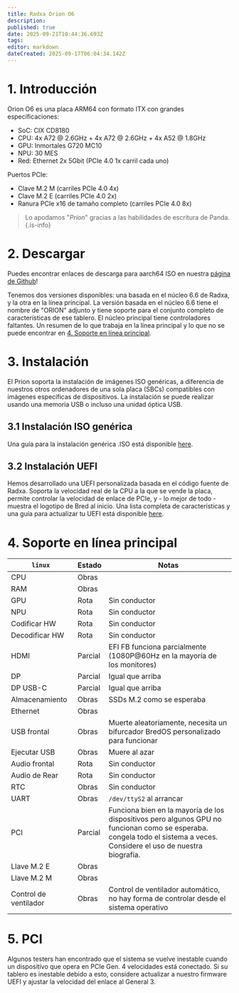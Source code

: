 ```yaml
---
title: Radxa Orion O6
description:
published: true
date: 2025-09-21T10:44:36.693Z
tags:
editor: markdown
dateCreated: 2025-09-17T06:04:34.142Z
---
```


# 1. Introducción

Orion O6 es una placa ARM64 con formato ITX con grandes especificaciones:

- SoC: CIX CD8180
- CPU: 4x A72 @ 2.6GHz + 4x A72 @ 2.6GHz + 4x A52 @ 1.8GHz
- GPU: Inmortales G720 MC10
- NPU: 30 MES
- Red: Ethernet 2x 5Gbit (PCIe 4.0 1x carril cada uno)

Puertos PCIe:

- Clave M.2 M (carriles PCIe 4.0 4x)
- Clave M.2 E (carriles PCIe 4.0 2x)
- Ranura PCIe x16 de tamaño completo (carriles PCIe 4.0 8x)

> Lo apodamos "_Prion_" gracias a las habilidades de escritura de Panda.
> {.is-info}

# 2. Descargar

Puedes encontrar enlaces de descarga para aarch64 ISO en nuestra [página de Github](https://github.com/BredOS/bredos-iso/releases/latest)!

Tenemos dos versiones disponibles: una basada en el núcleo 6.6 de Radxa, y la otra en la línea principal.
La versión basada en el núcleo 6.6 tiene el nombre de "ORION" adjunto y tiene soporte para el conjunto completo de características de ese tablero.
El núcleo principal tiene controladores faltantes. Un resumen de lo que trabaja en la línea principal y lo que no se puede encontrar en [4. Soporte en línea principal](#h-4-mainline-support).

# 3. Instalación

El Prion soporta la instalación de imágenes ISO genéricas, a diferencia de nuestros otros ordenadores de una sola placa (SBCs) compatibles con imágenes específicas de dispositivos. La instalación se puede realizar usando una memoria USB o incluso una unidad óptica USB.

## 3.1 Instalación ISO genérica

Una guía para la instalación genérica .ISO está disponible [here](/install/Installation-with-ISO).

## 3.2 Instalación UEFI

Hemos desarrollado una UEFI personalizada basada en el código fuente de Radxa. Soporta la velocidad real de la CPU a la que se vende la placa, permite controlar la velocidad de enlace de PCIe, y - lo mejor de todo - muestra el logotipo de Bred al inicio. Una lista completa de características y una guía para actualizar tu UEFI está disponible [here](/radxa-orion-o6/prion-uefi-installation).

# 4. Soporte en línea principal

| `linux`                     | Estado  | Notas                                                                                                                                                                                                                        |
| --------------------------- | ------- | ---------------------------------------------------------------------------------------------------------------------------------------------------------------------------------------------------------------------------- |
| CPU                         | Obras   |                                                                                                                                                                                                                              |
| RAM                         | Obras   |                                                                                                                                                                                                                              |
| GPU                         | Rota    | Sin conductor                                                                                                                                                                                                                |
| NPU                         | Rota    | Sin conductor                                                                                                                                                                                                                |
| Codificar HW                | Rota    | Sin conductor                                                                                                                                                                                                                |
| Decodificar HW              | Rota    | Sin conductor                                                                                                                                                                                                                |
| HDMI                        | Parcial | EFI FB funciona parcialmente (1080P@60Hz en la mayoría de los monitores)                                                                                                                     |
| DP                          | Parcial | Igual que arriba                                                                                                                                                                                                             |
| DP USB-C                    | Parcial | Igual que arriba                                                                                                                                                                                                             |
| Almacenamiento              | Obras   | SSDs M.2 como se esperaba                                                                                                                                                                                    |
| Ethernet                    | Obras   |                                                                                                                                                                                                                              |
| USB frontal                 | Obras   | Muerte aleatoriamente, necesita un bifurcador BredOS personalizado para funcionar                                                                                                                                            |
| Ejecutar USB                | Obras   | Muere al azar                                                                                                                                                                                                                |
| Audio frontal               | Rota    | Sin conductor                                                                                                                                                                                                                |
| Audio de Rear               | Rota    | Sin conductor                                                                                                                                                                                                                |
| RTC                         | Obras   | Sin conductor                                                                                                                                                                                                                |
| UART                        | Obras   | `/dev/ttyS2` al arrancar                                                                                                                                                                                                     |
| PCI                         | Parcial | Funciona bien en la mayoría de los dispositivos pero algunos GPU no funcionan como se esperaba. <br> congela todo el sistema a veces. Considere el uso de nuestra biografía. |
| Llave M.2 E | Obras   |                                                                                                                                                                                                                              |
| Llave M.2 M | Obras   |                                                                                                                                                                                                                              |
| Control de ventilador       | Obras   | Control de ventilador automático, no hay forma de controlar desde el sistema operativo                                                                                                                                       |

# 5. PCI

Algunos testers han encontrado que el sistema se vuelve inestable cuando un dispositivo que opera en PCIe Gen. 4 velocidades está conectado. Si su tablero es inestable debido a esto, considere actualizar a nuestro firmware UEFI y ajustar la velocidad del enlace al General 3.